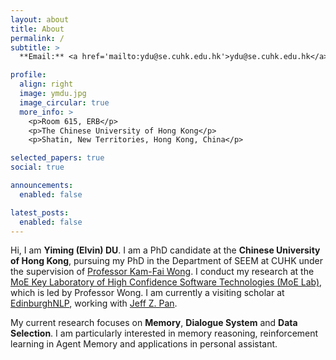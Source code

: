 ```yaml
---
layout: about
title: About
permalink: /
subtitle: >
  **Email:** <a href='mailto:ydu@se.cuhk.edu.hk'>ydu@se.cuhk.edu.hk</a>

profile:
  align: right
  image: ymdu.jpg
  image_circular: true
  more_info: >
    <p>Room 615, ERB</p>
    <p>The Chinese University of Hong Kong</p>
    <p>Shatin, New Territories, Hong Kong, China</p>

selected_papers: true
social: true

announcements:
  enabled: false

latest_posts:
  enabled: false
---
```


Hi, I am **Yiming (Elvin) DU**. I am a PhD candidate at the **Chinese University of Hong Kong**, pursuing my PhD in the Department of SEEM at CUHK under the supervision of <a href='https://www.se.cuhk.edu.hk/people/academic-staff/prof-wong-kam-fai/'>Professor Kam-Fai Wong</a>. I conduct my research at the <a href='https://www1.se.cuhk.edu.hk/~moelab/'>MoE Key Laboratory of High Confidence Software Technologies (MoE Lab)</a>, which is led by Professor Wong. I am currently a visiting scholar at <a href='https://edinburghnlp.inf.ed.ac.uk/'>EdinburghNLP</a>, working with <a href='https://knowledge-representation.org/j.z.pan/'>Jeff Z. Pan</a>.

My current research focuses on **Memory**, **Dialogue System** and **Data Selection**. I am particularly interested in memory reasoning, reinforcement learning in Agent Memory and applications in personal assistant.
